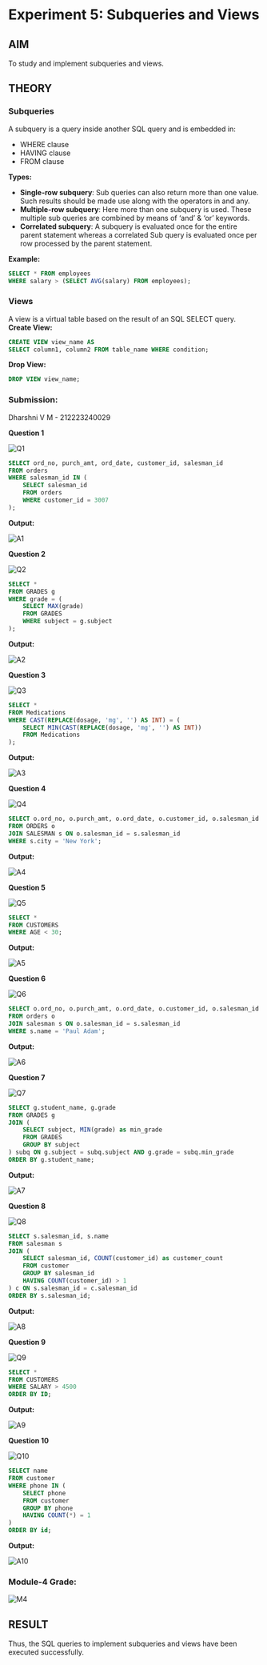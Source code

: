 # Experiment 5: Subqueries and Views

## AIM
To study and implement subqueries and views.

## THEORY

### Subqueries
A subquery is a query inside another SQL query and is embedded in:
- WHERE clause
- HAVING clause
- FROM clause

**Types:**
- **Single-row subquery**:
  Sub queries can also return more than one value. Such results should be made use along with the operators in and any.
- **Multiple-row subquery**:
  Here more than one subquery is used. These multiple sub queries are combined by means of ‘and’ & ‘or’ keywords.
- **Correlated subquery**:
  A subquery is evaluated once for the entire parent statement whereas a correlated Sub query is evaluated once per row processed by the parent statement.

**Example:**
```sql
SELECT * FROM employees
WHERE salary > (SELECT AVG(salary) FROM employees);
```
### Views
A view is a virtual table based on the result of an SQL SELECT query.
**Create View:**
```sql
CREATE VIEW view_name AS
SELECT column1, column2 FROM table_name WHERE condition;
```
**Drop View:**
```sql
DROP VIEW view_name;
```
### Submission:

Dharshni V M - 212223240029

**Question 1**

![Q1](https://github.com/user-attachments/assets/97f90fab-1c6c-4749-9d54-c35cd1d286c0)

```sql
SELECT ord_no, purch_amt, ord_date, customer_id, salesman_id
FROM orders
WHERE salesman_id IN (
    SELECT salesman_id
    FROM orders
    WHERE customer_id = 3007
);
```

**Output:**

![A1](https://github.com/user-attachments/assets/c6b4b708-d329-4cff-9b92-5018f83d3e64)

**Question 2**

![Q2](https://github.com/user-attachments/assets/efc4d49a-46f5-4d13-8a49-807de614b872)

```sql
SELECT *
FROM GRADES g
WHERE grade = (
    SELECT MAX(grade)
    FROM GRADES
    WHERE subject = g.subject
);
```

**Output:**

![A2](https://github.com/user-attachments/assets/5d9be0ef-4003-4130-845d-b6d719318fb1)

**Question 3**

![Q3](https://github.com/user-attachments/assets/7ead818b-f9f1-403d-af54-035675af6782)

```sql
SELECT *
FROM Medications
WHERE CAST(REPLACE(dosage, 'mg', '') AS INT) = (
    SELECT MIN(CAST(REPLACE(dosage, 'mg', '') AS INT))
    FROM Medications
);
```

**Output:**

![A3](https://github.com/user-attachments/assets/f0303c57-f11b-4045-96ee-e36ce122dc50)

**Question 4**

![Q4](https://github.com/user-attachments/assets/0ca2757b-19eb-4537-bd95-419e109ea0f3)

```sql
SELECT o.ord_no, o.purch_amt, o.ord_date, o.customer_id, o.salesman_id
FROM ORDERS o
JOIN SALESMAN s ON o.salesman_id = s.salesman_id
WHERE s.city = 'New York';
```

**Output:**

![A4](https://github.com/user-attachments/assets/2e8365ae-8e00-45d5-81ee-f23f0c2069e9)

**Question 5**

![Q5](https://github.com/user-attachments/assets/20f7fe8b-65cf-4873-94c8-eb9c86d934c7)

```sql
SELECT *
FROM CUSTOMERS
WHERE AGE < 30;
```

**Output:**

![A5](https://github.com/user-attachments/assets/e52e19a0-9d13-4df2-b02b-62384067520c)

**Question 6**

![Q6](https://github.com/user-attachments/assets/702f885c-db8e-42db-80a7-e92dcf0a30b1)

```sql
SELECT o.ord_no, o.purch_amt, o.ord_date, o.customer_id, o.salesman_id
FROM orders o
JOIN salesman s ON o.salesman_id = s.salesman_id
WHERE s.name = 'Paul Adam';
```

**Output:**

![A6](https://github.com/user-attachments/assets/bce81ba8-2675-419e-92a3-20671a9e4c79)

**Question 7**

![Q7](https://github.com/user-attachments/assets/b9d32099-11b7-41b6-ae78-1ab6e1c295b8)

```sql
SELECT g.student_name, g.grade
FROM GRADES g
JOIN (
    SELECT subject, MIN(grade) as min_grade
    FROM GRADES
    GROUP BY subject
) subq ON g.subject = subq.subject AND g.grade = subq.min_grade
ORDER BY g.student_name;
```

**Output:**

![A7](https://github.com/user-attachments/assets/c0701887-0bdf-4ee6-ba63-5c3771700fa9)

**Question 8**

![Q8](https://github.com/user-attachments/assets/2ff96b0b-d6f5-4087-a2dc-bc17ed5352ad)

```sql
SELECT s.salesman_id, s.name
FROM salesman s
JOIN (
    SELECT salesman_id, COUNT(customer_id) as customer_count
    FROM customer
    GROUP BY salesman_id
    HAVING COUNT(customer_id) > 1
) c ON s.salesman_id = c.salesman_id
ORDER BY s.salesman_id;
```

**Output:**

![A8](https://github.com/user-attachments/assets/816abc91-e77c-4a19-8cc5-57847024395d)

**Question 9**

![Q9](https://github.com/user-attachments/assets/7d97c734-2746-4a63-8b13-ce70ba3f23bc)

```sql
SELECT *
FROM CUSTOMERS
WHERE SALARY > 4500
ORDER BY ID;
```

**Output:**

![A9](https://github.com/user-attachments/assets/10bff39f-3e2d-4197-a9b5-544c6eb000c8)

**Question 10**

![Q10](https://github.com/user-attachments/assets/366882ff-295b-4ae9-9247-e4ab56245843)

```sql
SELECT name
FROM customer
WHERE phone IN (
    SELECT phone
    FROM customer
    GROUP BY phone
    HAVING COUNT(*) = 1
)
ORDER BY id;
```

**Output:**

![A10](https://github.com/user-attachments/assets/c6a49bc4-52ad-4b6c-ae65-ca7f222acddc)

### Module-4 Grade:

![M4](https://github.com/user-attachments/assets/b232084d-0a46-49d6-b209-3a39d8b973f9)

## RESULT
Thus, the SQL queries to implement subqueries and views have been executed successfully.
